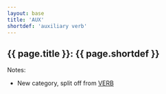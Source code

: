 ```yaml
---
layout: base
title: 'AUX'
shortdef: 'auxiliary verb'
---
```


## {{ page.title }}: {{ page.shortdef }}

Notes:

* New category, split off from [VERB](VERB.html)
